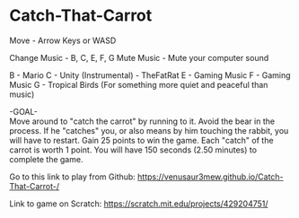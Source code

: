 # Catch-That-Carrot

Move - Arrow Keys or WASD

Change Music - B, C, E, F, G 
Mute Music - Mute your computer sound

B - Mario
C - Unity (Instrumental) - TheFatRat
E - Gaming Music
F - Gaming Music
G - Tropical Birds (For something more quiet and peaceful than music)



-GOAL-    
Move around to "catch the carrot" by running to it. Avoid the bear in the process. If he "catches" you, or also means by him touching the rabbit, you will have to restart. Gain 25 points to win the game. Each "catch" of the carrot is worth 1 point. You will have 150 seconds (2.50 minutes) to complete the game.



Go to this link to play from Github: https://venusaur3mew.github.io/Catch-That-Carrot-/

Link to game on Scratch: https://scratch.mit.edu/projects/429204751/
